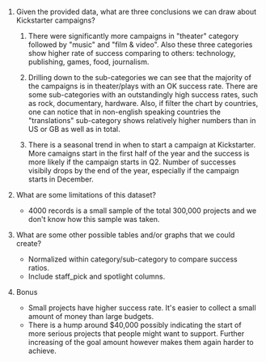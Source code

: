 1. Given the provided data, what are three conclusions we can draw about Kickstarter campaigns?

    1. There were significantly more campaigns in "theater" category followed by "music" and "film & video". Also these three categories show higher rate of success comparing to others: technology, publishing, games, food, journalism.

    2. Drilling down to the sub-categories we can see that the majority of the campaigns is in theater/plays with an OK success rate. There are some sub-categories with an outstandingly high success rates, such as rock, documentary, hardware. Also, if filter the chart by countries, one can notice that in non-english speaking countries the "translations" sub-category shows relatively higher numbers than in US or GB as well as in total.

    3. There is a seasonal trend in when to start a campaign at Kickstarter. More camaigns start in the first half of the year and the success is more likely if the campaign starts in Q2. Number of successes visibily drops by the end of the year, especially if the campaign starts in December.

2. What are some limitations of this dataset?

    * 4000 records is a small sample of the total 300,000 projects and we don't know how this sample was taken.

3. What are some other possible tables and/or graphs that we could create?

    * Normalized within category/sub-category to compare success ratios.
    * Include staff_pick and spotlight columns.

4. Bonus

    * Small projects have higher success rate. It's easier to collect a small amount of money than large budgets.
    * There is a hump around $40,000 possibly indicating the start of more serious projects that people might want to support. Further increasing of the goal amount however makes them again harder to achieve.